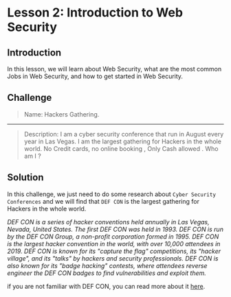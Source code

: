 # Lesson 2: Introduction to Web Security

## Introduction

In this lesson, we will learn about Web Security, what are the most common Jobs in Web Security, and how to get started in Web Security.

## Challenge

> Name: Hackers Gathering.
---
> Description: I am a cyber security conference that run in August every year in Las Vegas. I am the largest gathering for Hackers in the whole world. No Credit cards, no online booking , Only Cash allowed . Who am I ?

## Solution

In this challenge, we just need to do some research about `Cyber Security Conferences` and we will find that `DEF CON` is the largest gathering for Hackers in the whole world.

*DEF CON is a series of hacker conventions held annually in Las Vegas, Nevada, United States. The first DEF CON was held in 1993. DEF CON is run by the DEF CON Group, a non-profit corporation formed in 1995. DEF CON is the largest hacker convention in the world, with over 10,000 attendees in 2019. DEF CON is known for its "capture the flag" competitions, its "hacker village", and its "talks" by hackers and security professionals. DEF CON is also known for its "badge hacking" contests, where attendees reverse engineer the DEF CON badges to find vulnerabilities and exploit them.*

if you are not familiar with DEF CON, you can read more about it [here](https://en.wikipedia.org/wiki/DEF_CON).
